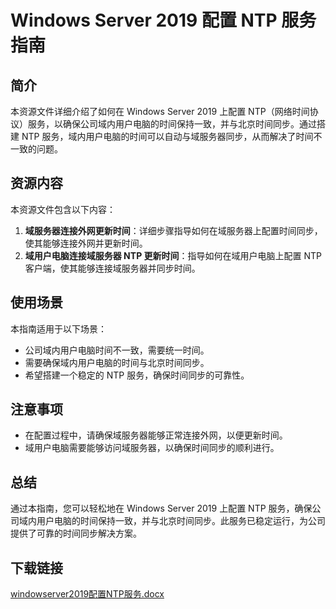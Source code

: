 # Windows Server 2019 配置 NTP 服务指南

## 简介

本资源文件详细介绍了如何在 Windows Server 2019 上配置 NTP（网络时间协议）服务，以确保公司域内用户电脑的时间保持一致，并与北京时间同步。通过搭建 NTP 服务，域内用户电脑的时间可以自动与域服务器同步，从而解决了时间不一致的问题。

## 资源内容

本资源文件包含以下内容：

1. **域服务器连接外网更新时间**：详细步骤指导如何在域服务器上配置时间同步，使其能够连接外网并更新时间。
2. **域用户电脑连接域服务器 NTP 更新时间**：指导如何在域用户电脑上配置 NTP 客户端，使其能够连接域服务器并同步时间。

## 使用场景

本指南适用于以下场景：

- 公司域内用户电脑时间不一致，需要统一时间。
- 需要确保域内用户电脑的时间与北京时间同步。
- 希望搭建一个稳定的 NTP 服务，确保时间同步的可靠性。

## 注意事项

- 在配置过程中，请确保域服务器能够正常连接外网，以便更新时间。
- 域用户电脑需要能够访问域服务器，以确保时间同步的顺利进行。

## 总结

通过本指南，您可以轻松地在 Windows Server 2019 上配置 NTP 服务，确保公司域内用户电脑的时间保持一致，并与北京时间同步。此服务已稳定运行，为公司提供了可靠的时间同步解决方案。

## 下载链接

[windowserver2019配置NTP服务.docx](https://pan.quark.cn/s/abc34e95d9f1)